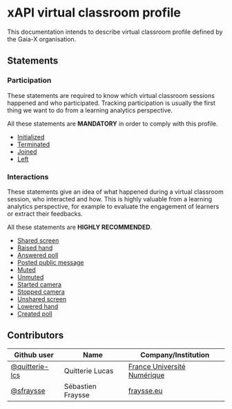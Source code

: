 # xAPI virtual classroom profile

This documentation intends to describe virtual classroom profile defined by the Gaia-X organisation.

## Statements

### Participation

These statements are required to know which virtual classroom sessions happened and who participated.
Tracking participation is usually the first thing we want to do from a learning analytics perspective.

All these statements are **MANDATORY** in order to comply with this profile.

- [Initialized](./statements/mandatory/initialized.md)
- [Terminated](./statements/mandatory/terminated.md)
- [Joined](./statements/mandatory/joined.md)
- [Left](./statements/mandatory/left.md)

### Interactions

These statements give an idea of what happened during a virtual classroom session, who interacted and how.
This is highly valuable from a learning analytics perspective, for example to evaluate the engagement of learners
or extract their feedbacks. 

All these statements are **HIGHLY RECOMMENDED**.

- [Shared screen](./statements/recommended/shared-screen.md)
- [Raised hand](./statements/recommended/raised-hand.md)
- [Answered poll](./statements/recommended/answered-poll.md)
- [Posted public message](./statements/recommended/posted-public-message.md)
- [Muted](./statements/recommended/muted.md)
- [Unmuted](./statements/recommended/unmuted.md)
- [Started camera](./statements/recommended/started-camera.md)
- [Stopped camera](./statements/recommended/stopped-camera.md)
- [Unshared screen](./statements/recommended/unshared-screen.md)
- [Lowered hand](./statements/recommended/lowered-hand.md)
- [Created poll](./statements/recommended/created-poll.md)

## Contributors

| Github user  | Name            | Company/Institution         |
|----------------|-----------------|-----------------------------|
| [@quitterie-lcs](https://github.com/quitterie-lcs) | Quitterie Lucas | [France Université Numérique](https://www.france-universite-numerique.fr/en/) |
| [@sfraysse](https://github.com/sfraysse) | Sébastien Fraysse | [fraysse.eu](https://fraysse.eu) |
